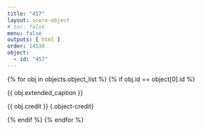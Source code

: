 ```yaml
---
title: "457"
layout: score-object
# toc: false
menu: false
outputs: [ html ]
order: 14530
object:
  - id: "457"
---
```


{% for obj in objects.object_list %}
{% if obj.id == object[0].id %}

{{ obj.extended_caption }}

{{ obj.credit }} {.object-credit}

{% endif %}
{% endfor %}
